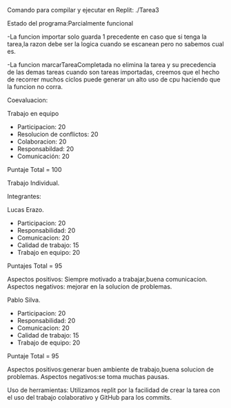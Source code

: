 Comando para compilar y ejecutar en Replit: ./Tarea3

Estado del programa:Parcialmente funcional

-La funcion importar solo guarda 1 precedente en caso que si tenga la tarea,la razon debe ser la logica cuando se escanean pero no sabemos cual es.

-La funcion marcarTareaCompletada no elimina la tarea y su precedencia de las demas tareas cuando son tareas importadas, creemos que el hecho de recorrer muchos ciclos puede generar un alto uso de cpu haciendo que la funcion no corra.

Coevaluacion:

Trabajo en equipo 
- Participacion: 20
- Resolucion de conflictos: 20 
- Colaboracion: 20
- Responsabildad: 20 
- Comunicación: 20
  
Puntaje Total = 100

Trabajo Individual.

Integrantes:

Lucas Erazo.
- Participacion: 20
- Responsabilidad: 20
- Comunicacion: 20
- Calidad de trabajo: 15
- Trabajo en equipo: 20

Puntajes Total = 95

Aspectos positivos: Siempre motivado a trabajar,buena comunicacion.
Aspectos negativos: mejorar en la solucion de problemas. 

Pablo Silva.
- Participacion: 20
- Responsabilidad: 20
- Comunicacion: 20
- Calidad de trabajo: 15
- Trabajo de equipo: 20

Puntaje Total = 95

Aspectos positivos:generar buen ambiente de trabajo,buena solucion de problemas.
Aspectos negativos:se toma muchas pausas.

Uso de herramientas: Utilizamos replit por la facilidad de crear la tarea con el uso del trabajo colaborativo y GitHub para los commits.
